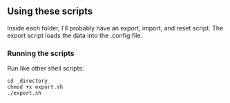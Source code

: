 ## Using these scripts
Inside each folder, I'll probably have an export, import, and reset script. The export script loads the data into the .config file.

### Running the scripts
Run like other shell scripts:
```
cd _directory_
chmod +x export.sh
./export.sh
```